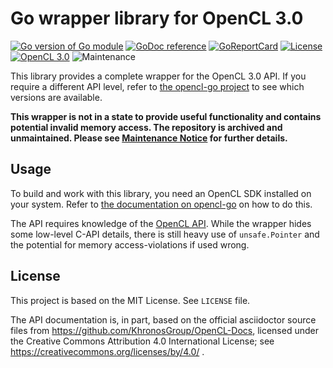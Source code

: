 # Go wrapper library for OpenCL 3.0 

[![Go version of Go module](https://img.shields.io/github/go-mod/go-version/opencl-go/cl30.svg)](https://github.com/opencl-go/cl30)
[![GoDoc reference](https://img.shields.io/badge/godoc-reference-blue.svg)](https://pkg.go.dev/github.com/opencl-go/cl30)
[![GoReportCard](https://goreportcard.com/badge/github.com/opencl-go/cl30)](https://goreportcard.com/report/github.com/opencl-go/cl30)
[![License](https://img.shields.io/github/license/opencl-go/cl30.svg)](https://github.com/opencl-go/cl30/blob/main/LICENSE)
[![OpenCL 3.0](https://img.shields.io/badge/OpenCL-3.0-green.svg)][opencl-api]
![Maintenance](https://img.shields.io/maintenance/no/2024)

This library provides a complete wrapper for the OpenCL 3.0 API.
If you require a different API level, refer to [the opencl-go project][opencl-go] to see which versions are available.

**This wrapper is not in a state to provide useful functionality and contains potential invalid memory access. The repository is archived and unmaintained.
Please see [Maintenance Notice](https://github.com/opencl-go/opencl-go.github.io/discussions/25) for further details.**

## Usage

To build and work with this library, you need an OpenCL SDK installed on your system.
Refer to [the documentation on opencl-go][opencl-go] on how to do this. 

The API requires knowledge of the [OpenCL API][opencl-api]. While the wrapper hides some low-level C-API details,
there is still heavy use of `unsafe.Pointer` and the potential for memory access-violations if used wrong.

[opencl-api]: https://registry.khronos.org/OpenCL/sdk/3.0/docs/man/html/
[opencl-go]: https://opencl-go.github.com

## License

This project is based on the MIT License. See `LICENSE` file.

The API documentation is, in part, based on the official asciidoctor source files from https://github.com/KhronosGroup/OpenCL-Docs,
licensed under the Creative Commons Attribution 4.0 International License; see https://creativecommons.org/licenses/by/4.0/ .
